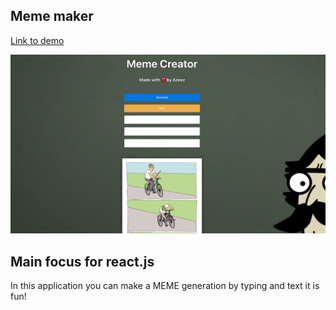 ## Meme maker
[Link to demo](https://memeapp.surge.sh/)

![Screenshot](meme.png)

## Main focus for react.js
In this application you can make a MEME generation by typing and text it is fun!

